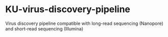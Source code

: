 # KU-virus-discovery-pipeline
Virus discovery pipeline compatible with long-read sequencing (Nanopore) and short-read sequencing (Illumina)